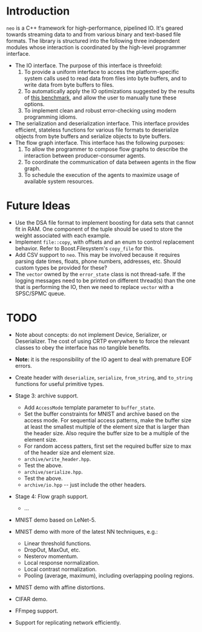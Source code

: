 <!--
  ** File Name: README.md
  ** Author:    Aditya Ramesh
  ** Date:      06/30/2014
  ** Contact:   _@adityaramesh.com
-->

# Introduction

`neo` is a C++ framework for high-performance, pipelined IO. It's geared towards
streaming data to and from various binary and text-based file formats. The
library is structured into the following three independent modules whose
interaction is coordinated by the high-level programmer interface.

  - The IO interface. The purpose of this interface is threefold:
    1. To provide a uniform interface to access the platform-specific system
    calls used to read data from files into byte buffers, and to write data from
    byte buffers to files.
    2. To automatically apply the IO optimizations suggested by the results of
    [this benchmark][io_benchmark], and allow the user to manually tune these
    options.
    3. To implement clean and robust error-checking using modern programming
    idioms.
  - The serialization and deserialization interface. This interface provides
  efficient, stateless functions for various file formats to deserialize objects
  from byte buffers and serialize objects to byte buffers.
  - The flow graph interface. This interface has the following purposes:
    1. To allow the programmer to compose flow graphs to describe the
    interaction between producer-consumer agents.
    2. To coordinate the communication of data between agents in the flow graph.
    3. To schedule the execution of the agents to maximize usage of available
    system resources.

[io_benchmark]: http://adityaramesh.com/io_benchmark/

# Future Ideas

- Use the DSA file format to implement boosting for data sets that cannot fit in
RAM. One component of the tuple should be used to store the weight associated
with each example.
- Implement `file::copy`, with offsets and an enum to control replacement
behavior. Refer to Boost.Filesystem's `copy_file` for this.
- Add CSV support to `neo`. This may be involved because it requires parsing
date times, floats, phone numbers, addresses, etc. Should custom types be
provided for these?
- The `vector` owned by the `error_state` class is not thread-safe. If the
logging messages need to be printed on different thread(s) than the one that is
performing the IO, then we need to replace `vector` with a SPSC/SPMC queue.

# TODO

- Note about concepts: do not implement Device, Serializer, or Deserializer. The
cost of using CRTP everywhere to force the relevant classes to obey the
interface has no tangible benefits.

- **Note:** it is the responsibility of the IO agent to deal with premature EOF
errors.

- Create header with `deserialize`, `serialize`, `from_string`, and `to_string`
functions for useful primitive types.

- Stage 3: archive support.
    - Add `AccessMode` template parameter to `buffer_state`.
    - Set the buffer constraints for MNIST and archive based on the access mode.
    For sequential access patterns, make the buffer size at least the smallest
    multiple of the element size that is larger than the header size. Also
    require the buffer size to be a multiple of the element size.
    - For random access patters, first set the required buffer size to max of
    the header size and element size.
    - `archive/write_header.hpp`.
    - Test the above.
    - `archive/serialize.hpp`.
    - Test the above.
    - `archive/io.hpp` -- just include the other headers.

- Stage 4: Flow graph support.
    - ...

- MNIST demo based on LeNet-5.
- MNIST demo with more of the latest NN techniques, e.g.:
    - Linear threshold functions.
    - DropOut, MaxOut, etc.
    - Nesterov momentum.
    - Local response normalization.
    - Local contrast normalization.
    - Pooling (average, maximum), including overlapping pooling regions.
- MNIST demo with affine distortions.
- CIFAR demo.
- FFmpeg support.
- Support for replicating network efficiently.
